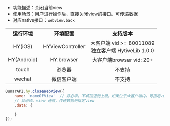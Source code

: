 * 功能描述：关闭当前view
* 使用场景：用户进行操作后，直接关闭view的接口。可传递数据
* 对应native接口：`webview.back`

<table style="text-align:center">
    <tr>
        <th>运行环境</th>
        <th>环境配置</th>
        <th>支持版本</th>
    </tr>
    <tr>
        <td>HY(iOS)</td>
        <td>HYViewController</td>
        <td>大客户端 vid >= 80011089<br/>独立客户端 HytiveLib 1.0.0</td>
    </tr>
    <tr>
        <td>HY(Android)</td>
        <td>HY.browser</td>
        <td>大客户端browser vid: 20+</td>
    </tr>
    <tr>
        <td>touch</td>
        <td>浏览器</td>
        <td>不支持</td>
    </tr>
    <tr>
        <td>wechat</td>
        <td>微信客户端</td>
        <td>不支持</td>
    </tr>
</table>


```js
QunarAPI.hy.closeWebView({
    name: 'nameOfView'  // 非必填。不填回退到上级。如果位于大客户端内，可指定view名称，直接回退到该名称的view上
    // 非必须。view 通信，传递数据到指定view
    ,data: {

    }
});
```
